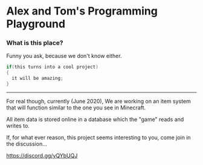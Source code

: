 # Alex and Tom's Programming Playground

### What is this place?
Funny you ask, because we don't know either.

```c
if(this turns into a cool project)
{
  it will be amazing;
}
```
***

For real though, currently (June 2020), We are working on an item system that will function similar to the one you see in Minecraft.

All item data is stored online in a database which the "game" reads and writes to.

If, for what ever reason, this project seems interesting to you, come join in the discussion...

 https://discord.gg/yQYbUQJ
